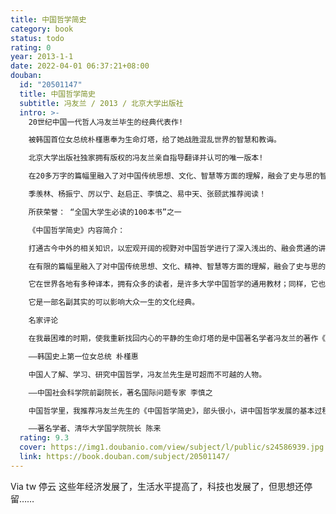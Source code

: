 ```yaml
---
title: 中国哲学简史
category: book
status: todo
rating: 0
year: 2013-1-1
date: 2022-04-01 06:37:21+08:00
douban:
  id: "20501147"
  title: 中国哲学简史
  subtitle: 冯友兰 / 2013 / 北京大学出版社
  intro: >-
    20世纪中国一代哲人冯友兰毕生的经典代表作!

    被韩国首位女总统朴槿惠奉为生命灯塔，给了她战胜混乱世界的智慧和教诲。

    北京大学出版社独家拥有版权的冯友兰亲自指导翻译并认可的唯一版本!

    在20多万字的篇幅里融入了对中国传统思想、文化、智慧等方面的理解，融会了史与思的智慧结晶 ，洋溢着人生的智慧与哲人的洞见!

    季羡林、杨振宁、厉以宁、赵启正、李慎之、易中天、张颐武推荐阅读！

    所获荣誉： “全国大学生必读的100本书”之一

    《中国哲学简史》内容简介：

    打通古今中外的相关知识，以宏观开阔的视野对中国哲学进行了深入浅出的、融会贯通的讲解。

    在有限的篇幅里融入了对中国传统思想、文化、精神、智慧等方面的理解，融会了史与思的智慧结晶，洋溢着人生的智慧与哲人的洞见，寄托着现实的人生关怀。

    它在世界各地有多种译本，拥有众多的读者，是许多大学中国哲学的通用教材；同样，它也是广大读者学习中国古代文化、借鉴中国传统智慧、启迪现实人生的入门书。

    它是一部名副其实的可以影响大众一生的文化经典。

    名家评论

    在我最困难的时期，使我重新找回内心的平静的生命灯塔的是中国著名学者冯友兰的著作《中国哲学简史》。

    ——韩国史上第一位女总统 朴槿惠

    中国人了解、学习、研究中国哲学，冯友兰先生是可超而不可越的人物。

    ——中国社会科学院前副院长，著名国际问题专家 李慎之

    中国哲学里，我推荐冯友兰先生的《中国哲学简史》，部头很小，讲中国哲学发展的基本过程和问题。它本来是写给美国人的，非常通俗易懂。对于所学专业不是哲学的学生是最基本的。在世界上还没有见过第二本这样的书。

    ——著名学者、清华大学国学院院长 陈来
  rating: 9.3
  cover: https://img1.doubanio.com/view/subject/l/public/s24586939.jpg
  link: https://book.douban.com/subject/20501147/
---
```


Via tw 停云 这些年经济发展了，生活水平提高了，科技也发展了，但思想还停留……
